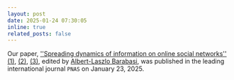 ```yaml
---
layout: post
date: 2025-01-24 07:30:05
inline: true
related_posts: false
---
```


Our paper, [''Spreading dynamics of information on online social networks''](https://www.pnas.org/doi/abs/10.1073/pnas.2410227122) [(1)](https://newshub.sustech.edu.cn/en/html/202502/45223.html), [(2)](https://mp.weixin.qq.com/s/gfKVATt1ambqvmEPe5tYjQ), [(3)](https://mp.weixin.qq.com/s/2qtiK7mm2JmZb3SZvf69vw), edited by [Albert-Laszlo Barabasi](https://barabasi.com/), was published in the leading international journal ``PNAS`` on January 23, 2025.
